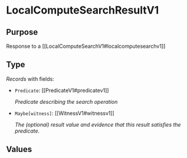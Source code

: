# LocalComputeSearchResultV1

## Purpose

<!-- --8<-- [start:purpose] -->
Response to a [[LocalComputeSearchV1#localcomputesearchv1]]
<!-- --8<-- [end:purpose] -->

## Type

<!-- --8<-- [start:type] -->
<div class="type" markdown>


*Records* with fields:
- `Predicate`: [[PredicateV1#predicatev1]]

  *Predicate describing the search operation*

- `Maybe[witness]`: [[WitnessV1#witnessv1]]

  *The (optional) result value and evidence that this result satisfies the predicate.*

</div>
<!-- --8<-- [end:type] -->

## Values
